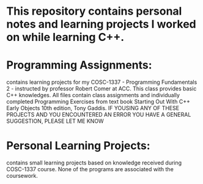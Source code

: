 # This repository contains personal notes and learning projects I worked on while learning C++.

# Programming Assignments:
contains learning projects for my COSC-1337 - Programming Fundamentals 2 - instructed by professor Robert Comer at ACC. This class provides basic C++ knowledges. All files contain class assignments and individually completed Programming Exercises from text book Starting Out With C++ Early Objects 10th edition, Tony Gaddis.
IF YOUSING ANY OF THESE PROJECTS AND YOU ENCOUNTERED AN ERROR YOU HAVE A GENERAL SUGGESTION, PLEASE LET ME KNOW

# Personal Learning Projects:
contains small learning projects based on knowledge received during COSC-1337 course. None of the programs are associated with the coursework. 
